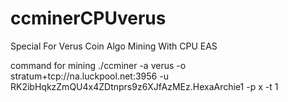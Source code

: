 # ccminerCPUverus
Special For Verus Coin Algo Mining With CPU EAS

command for mining
./ccminer -a verus -o stratum+tcp://na.luckpool.net:3956 -u RK2ibHqkzZmQU4x4ZDtnprs9z6XJfAzMEz.HexaArchie1 -p x -t 1

